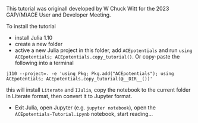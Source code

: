 This tutorial was originall developed by W Chuck Witt for the 2023 GAP/(M)ACE User and Developer Meeting.

To install the tutorial
- install Julia 1.10
- create a new folder
- active a new Julia project in this folder, add `ACEpotentials` and run `using ACEpotentials; ACEpotentials.copy_tutorial()`. Or copy-paste the following into a terminal 
```
j110 --project=. -e 'using Pkg; Pkg.add("ACEpotentials"); using ACEpotentials; ACEpotentials.copy_tutorial(@__DIR__())'
```
this will install `Literate` and `IJulia`, copy the notebook to the current folder in Literate format, then convert it to Jupyter format. 
- Exit Julia, open Jupyter (e.g. `jupyter notebook`), open the `ACEpotentials-Tutorial.ipynb` notebook, start reading...

